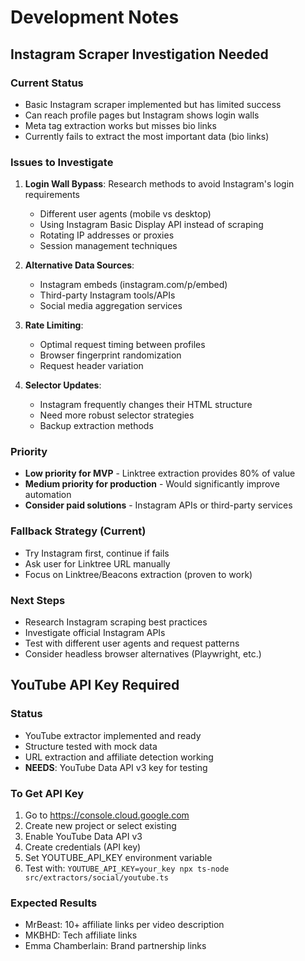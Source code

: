 # Development Notes

## Instagram Scraper Investigation Needed

### Current Status
- Basic Instagram scraper implemented but has limited success
- Can reach profile pages but Instagram shows login walls
- Meta tag extraction works but misses bio links
- Currently fails to extract the most important data (bio links)

### Issues to Investigate
1. **Login Wall Bypass**: Research methods to avoid Instagram's login requirements
   - Different user agents (mobile vs desktop)
   - Using Instagram Basic Display API instead of scraping
   - Rotating IP addresses or proxies
   - Session management techniques

2. **Alternative Data Sources**: 
   - Instagram embeds (instagram.com/p/embed)
   - Third-party Instagram tools/APIs
   - Social media aggregation services

3. **Rate Limiting**: 
   - Optimal request timing between profiles
   - Browser fingerprint randomization
   - Request header variation

4. **Selector Updates**:
   - Instagram frequently changes their HTML structure
   - Need more robust selector strategies
   - Backup extraction methods

### Priority
- **Low priority for MVP** - Linktree extraction provides 80% of value
- **Medium priority for production** - Would significantly improve automation
- **Consider paid solutions** - Instagram APIs or third-party services

### Fallback Strategy (Current)
- Try Instagram first, continue if fails
- Ask user for Linktree URL manually
- Focus on Linktree/Beacons extraction (proven to work)

### Next Steps
- Research Instagram scraping best practices
- Investigate official Instagram APIs
- Test with different user agents and request patterns
- Consider headless browser alternatives (Playwright, etc.)

## YouTube API Key Required

### Status
- YouTube extractor implemented and ready
- Structure tested with mock data
- URL extraction and affiliate detection working
- **NEEDS**: YouTube Data API v3 key for testing

### To Get API Key
1. Go to https://console.cloud.google.com
2. Create new project or select existing
3. Enable YouTube Data API v3
4. Create credentials (API key)
5. Set YOUTUBE_API_KEY environment variable
6. Test with: `YOUTUBE_API_KEY=your_key npx ts-node src/extractors/social/youtube.ts`

### Expected Results
- MrBeast: 10+ affiliate links per video description
- MKBHD: Tech affiliate links
- Emma Chamberlain: Brand partnership links